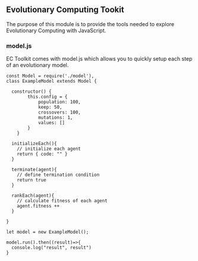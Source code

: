 ## Evolutionary Computing Tookit
The purpose of this module is to provide the tools needed to explore Evolutionary Computing with JavaScript.

### model.js
EC Toolkit comes with model.js which allows you to quickly setup each step of an evolutionary model.

```
const Model = require('./model'),
class ExampleModel extends Model {
  
  constructor() {
		this.config = {
			population: 100,
			keep: 50,
			crossovers: 100,
			mutations: 1,
			values: []
		}
	}

  initializeEach(){
    // initialize each agent
    return { code: "" }
  }

  terminate(agent){
    // define termination condition
    return true
  }

  rankEach(agent){
    // calculate fitness of each agent
    agent.fitness ++
  }

}

let model = new ExampleModel();

model.run().then((result)=>{
  console.log("result", result")
}

```
